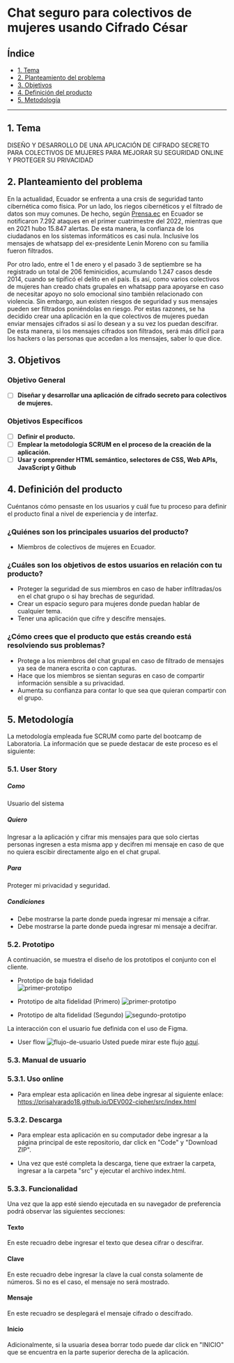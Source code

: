 # Chat seguro para colectivos de mujeres usando Cifrado César

## Índice

* [1. Tema](#1-tema)
* [2. Planteamiento del problema](#2-planteamiento-del-problema)
* [3. Objetivos](#3-objetivos)
* [4. Definición del producto](#4-definición-del-producto)
* [5. Metodología](#5-metodología)

***

## 1. Tema
DISEÑO Y DESARROLLO DE UNA APLICACIÓN DE CIFRADO SECRETO PARA COLECTIVOS DE MUJERES PARA MEJORAR SU SEGURIDAD ONLINE Y PROTEGER SU PRIVACIDAD

## 2. Planteamiento del problema

En la actualidad, Ecuador se enfrenta a una crsis de seguridad tanto cibernética como física. Por un lado,
los riegos cibernéticos y el filtrado de datos son muy comunes. De hecho, según [Prensa.ec](https://prensa.ec/2022/06/22/ecuador-es-uno-de-los-paises-mas-vulnerables-para-los-ciberdelincuentes/#:~:text=En%20Ecuador%2C%20de%20acuerdo%20con,demuestra%20que%20desde%20el%20primer) 
en Ecuador se notificaron 7.292 ataques en el primer cuatrimestre del 2022, mientras que en 2021 hubo 15.847 alertas. De esta manera, la confianza de los ciudadanos en los sistemas informáticos es casi nula. Inclusive
los mensajes de whatsapp del ex-presidente Lenin Moreno con su familia fueron filtrados. 

Por otro lado, entre el 1 de enero y el pasado 3 de septiembre se ha registrado un total de 206 feminicidios, acumulando 1.247 casos desde 2014, cuando se tipificó el delito en el país. Es así, como varios colectivos de mujeres han creado chats grupales en whatsapp para apoyarse en caso de necesitar apoyo no solo emocional sino también relacionado con violencia. Sin embargo, aun existen riesgos de seguridad y sus mensajes pueden ser filtrados poniéndolas en riesgo. Por estas razones, se ha decidido crear una aplicación en la que colectivos de mujeres puedan enviar mensajes cifrados si así lo desean y a su vez los puedan descifrar. De esta manera, si los mensajes cifrados son filtrados, será más difícil para los hackers o las personas que accedan a los mensajes, saber lo que dice.

## 3. Objetivos
### Objetivo General
- [ ] **Diseñar y desarrollar una aplicación de cifrado secreto para colectivos de mujeres.**

### Objetivos Específicos
- [ ] **Definir el producto.**
- [ ] **Emplear la metodología SCRUM en el proceso de la creación de la aplicación.**
- [ ] **Usar y comprender HTML semántico, selectores de CSS, Web APIs, JavaScript y Github**

## 4. Definición del producto
Cuéntanos cómo pensaste en los usuarios y cuál fue tu proceso para definir el producto final a nivel de experiencia y de interfaz.

### ¿Quiénes son los principales usuarios del producto?
* Miembros de colectivos de mujeres en Ecuador.

### ¿Cuáles son los objetivos de estos usuarios en relación con tu producto?
* Proteger la seguridad de sus miembros en caso de haber infiltradas/os en el chat grupo o si hay brechas de seguridad. 
* Crear un espacio seguro para mujeres donde puedan hablar de cualquier tema.
* Tener una aplicación que cifre y descifre mensajes.

### ¿Cómo crees que el producto que estás creando está resolviendo sus problemas?
* Protege a los miembros del chat grupal en caso de filtrado de mensajes ya sea de manera escrita o con capturas.
* Hace que los miembros se sientan seguras en caso de compartir información sensible a su privacidad.
* Aumenta su confianza para contar lo que sea que quieran compartir con el grupo. 

## 5. Metodología
La metodología empleada fue SCRUM como parte del bootcamp de Laboratoria. La información que se puede destacar de este proceso es el siguiente: 

### 5.1. User Story
##### Como
Usuario del sistema
##### Quiero 
Ingresar a la aplicación y cifrar mis mensajes para que solo ciertas personas ingresen a esta misma app y decifren mi mensaje en caso de que no quiera escibir directamente algo en el chat grupal.
##### Para 
Proteger mi privacidad y seguridad.
##### Condiciones
* Debe mostrarse la parte donde pueda ingresar mi mensaje a cifrar.
* Debe mostrarse la parte donde pueda ingresar mi mensaje a decifrar.


### 5.2. Prototipo
A continuación, se muestra el diseño de los prototipos el conjunto con el cliente.

* Prototipo de baja fidelidad <br/>
![primer-prototipo](./src/img/prototipo%20baja%20fidelidad.png)

* Prototipo de alta fidelidad (Primero)
![primer-prototipo](./src/img/prototipo-alta-fidelidad-primero.jpg)

* Prototipo de alta fidelidad (Segundo)
![segundo-prototipo](./src/img/prototipo-alta-fidelidad-segundo.jpg)

La interacción con el usuario fue definida con el uso de Figma.

* User flow
![flujo-de-usuario](./src/img/flujo-de-usuario.jpg)
Usted puede mirar este flujo [aquí](https://www.figma.com/file/k8UIyB9IbwQ75jghEq3IP5/Cipher?node-id=0%3A1).

### 5.3. Manual de usuario
### 5.3.1. Uso online
* Para emplear esta aplicación en línea debe ingresar al siguiente enlace: https://prisalvarado18.github.io/DEV002-cipher/src/index.html

### 5.3.2. Descarga
* Para emplear esta aplicación en su computador debe ingresar a la página principal de este repositorio, dar click en "Code" y "Download ZIP". 

* Una vez que esté completa la descarga, tiene que extraer la carpeta, ingresar a la carpeta "src" y ejecutar el archivo index.html.

### 5.3.3. Funcionalidad 
Una vez que la app esté siendo ejecutada en su navegador de preferencia podrá observar las siguientes secciones:
#### Texto
En este recuadro debe ingresar el texto que desea cifrar o descifrar.
#### Clave
En este recuadro debe ingresar la clave la cual consta solamente de números. Si no es el caso, el mensaje no será mostrado.
#### Mensaje
En este recuadro se desplegará el mensaje cifrado o descifrado. 

#### Inicio
Adicionalmente, si la usuaria desea borrar todo puede dar click en "INICIO" que se encuentra en la parte superior derecha de la aplicación. 